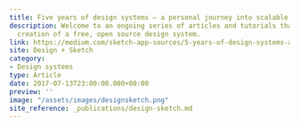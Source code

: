 ```yaml
---
title: Five years of design systems – a personal journey into scalable design
description: Welcome to an ongoing series of articles and tutorials that will lead to the
  creation of a free, open source design system.
link: https://medium.com/sketch-app-sources/5-years-of-design-systems-a-personal-journey-into-modulated-scale-able-design-ca1fd9b5cb26
site: Design + Sketch
category:
- Design systems
type: Article
date: 2017-07-13T23:00:00.000+00:00
preview: ''
image: "/assets/images/designsketch.png"
site_reference: _publications/design-sketch.md
---
```

